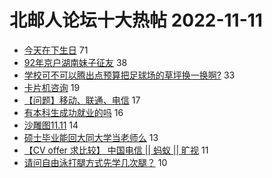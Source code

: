 # 北邮人论坛十大热帖 2022-11-11

- [今天在下生日](https://bbs.byr.cn/article/Joke/730587) 71
- [92年京户湖南妹子征友](https://bbs.byr.cn/article/Friends/2032820) 38
- [学校可不可以腾出点预算把足球场的草坪换一换啊?](https://bbs.byr.cn/article/Football/810049204) 33
- [卡片机咨询](https://bbs.byr.cn/article/Photo/274324) 19
- [【问题】移动、联通、电信](https://bbs.byr.cn/article/Hebei/251286) 17
- [有本科生成功就业的吗](https://bbs.byr.cn/article/Talking/6370511) 16
- [沙雕图11.11](https://bbs.byr.cn/article/Picture/3332731) 14
- [硕士毕业能回大同大学当老师么](https://bbs.byr.cn/article/Shanxi/207805) 13
- [【CV offer 求比较】 中国电信 || 蚂蚁 || 旷视](https://bbs.byr.cn/article/Job/2175647) 11
- [请问自由泳打腿方式先学几次腿？](https://bbs.byr.cn/article/Swim/130182) 10


